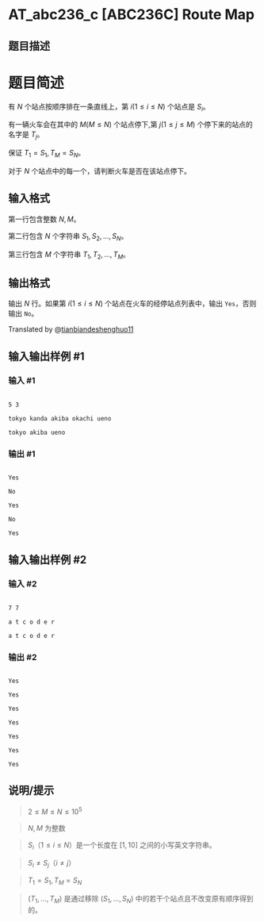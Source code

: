 # AT_abc236_c [ABC236C] Route Map

## 题目描述

# 题目简述
有 $N$ 个站点按顺序排在一条直线上，第 $i(1\le i\le N)$ 个站点是 $S_i$。

有一辆火车会在其中的 $M(M\le N)$ 个站点停下,第 $j(1\le j\le M)$ 个停下来的站点的名字是 $T_j$。

保证 $T_1=S_1,T_M=S_N$。

对于 $N$ 个站点中的每一个，请判断火车是否在该站点停下。

## 输入格式

第一行包含整数 $N,M$。

第二行包含 $N$ 个字符串 $S_1,S_2,\dots,S_N$。

第三行包含 $M$ 个字符串 $T_1,T_2,\dots,T_M$。

## 输出格式

输出 $N$ 行。如果第 $i(1 \le i \le N)$ 个站点在火车的经停站点列表中，输出 `Yes`，否则输出 `No`。

Translated by @[tianbiandeshenghuo11](/user/752485)

## 输入输出样例 #1

### 输入 #1

```
5 3
tokyo kanda akiba okachi ueno
tokyo akiba ueno
```

### 输出 #1

```
Yes
No
Yes
No
Yes
```

## 输入输出样例 #2

### 输入 #2

```
7 7
a t c o d e r
a t c o d e r
```

### 输出 #2

```
Yes
Yes
Yes
Yes
Yes
Yes
Yes
```

## 说明/提示

>$2≤M≤N≤10^5$
>
>$N,M$ 为整数
>
>$S_i（1 \le i \le N）$是一个长度在 $[1, 10]$ 之间的小写英文字符串。
>
>$S_i\ne S_j（i \ne j）$
>
>$T_1=S_1,T_M=S_N$
>
>$(T_1,\dots, T_M)$ 是通过移除 $(S_1,\dots, S_N)$ 中的若干个站点且不改变原有顺序得到的。